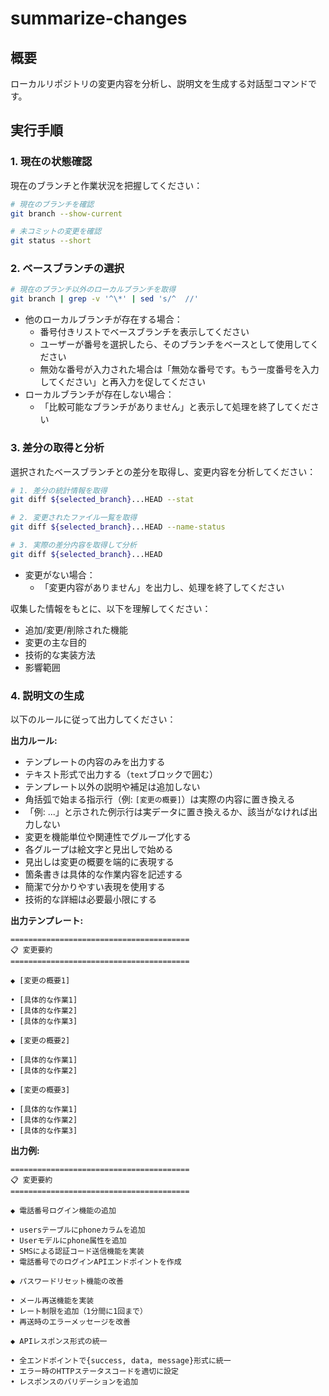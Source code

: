 # summarize-changes

## 概要

ローカルリポジトリの変更内容を分析し、説明文を生成する対話型コマンドです。

## 実行手順

### 1. 現在の状態確認

現在のブランチと作業状況を把握してください：

```bash
# 現在のブランチを確認
git branch --show-current

# 未コミットの変更を確認
git status --short
```

### 2. ベースブランチの選択

```bash
# 現在のブランチ以外のローカルブランチを取得
git branch | grep -v '^\*' | sed 's/^  //'
```

- 他のローカルブランチが存在する場合：
  - 番号付きリストでベースブランチを表示してください
  - ユーザーが番号を選択したら、そのブランチをベースとして使用してください
  - 無効な番号が入力された場合は「無効な番号です。もう一度番号を入力してください」と再入力を促してください
- ローカルブランチが存在しない場合：
  - 「比較可能なブランチがありません」と表示して処理を終了してください

### 3. 差分の取得と分析

選択されたベースブランチとの差分を取得し、変更内容を分析してください：

```bash
# 1. 差分の統計情報を取得
git diff ${selected_branch}...HEAD --stat

# 2. 変更されたファイル一覧を取得
git diff ${selected_branch}...HEAD --name-status

# 3. 実際の差分内容を取得して分析
git diff ${selected_branch}...HEAD
```

- 変更がない場合：
  - 「変更内容がありません」を出力し、処理を終了してください

収集した情報をもとに、以下を理解してください：

- 追加/変更/削除された機能
- 変更の主な目的
- 技術的な実装方法
- 影響範囲

### 4. 説明文の生成

以下のルールに従って出力してください：

**出力ルール:**

- テンプレートの内容のみを出力する
- テキスト形式で出力する（```text```ブロックで囲む）
- テンプレート以外の説明や補足は追加しない
- 角括弧で始まる指示行（例: `[変更の概要]`）は実際の内容に置き換える
- 「例: ...」と示された例示行は実データに置き換えるか、該当がなければ出力しない
- 変更を機能単位や関連性でグループ化する
- 各グループは絵文字と見出しで始める
- 見出しは変更の概要を端的に表現する
- 箇条書きは具体的な作業内容を記述する
- 簡潔で分かりやすい表現を使用する
- 技術的な詳細は必要最小限にする

**出力テンプレート:**

```text
========================================
📋 変更要約
========================================

◆ [変更の概要1]

• [具体的な作業1]
• [具体的な作業2]
• [具体的な作業3]

◆ [変更の概要2]

• [具体的な作業1]
• [具体的な作業2]

◆ [変更の概要3]

• [具体的な作業1]
• [具体的な作業2]
• [具体的な作業3]
```

**出力例:**

```text
========================================
📋 変更要約
========================================

◆ 電話番号ログイン機能の追加

• usersテーブルにphoneカラムを追加
• Userモデルにphone属性を追加
• SMSによる認証コード送信機能を実装
• 電話番号でのログインAPIエンドポイントを作成

◆ パスワードリセット機能の改善

• メール再送機能を実装
• レート制限を追加（1分間に1回まで）
• 再送時のエラーメッセージを改善

◆ APIレスポンス形式の統一

• 全エンドポイントで{success, data, message}形式に統一
• エラー時のHTTPステータスコードを適切に設定
• レスポンスのバリデーションを追加
```
